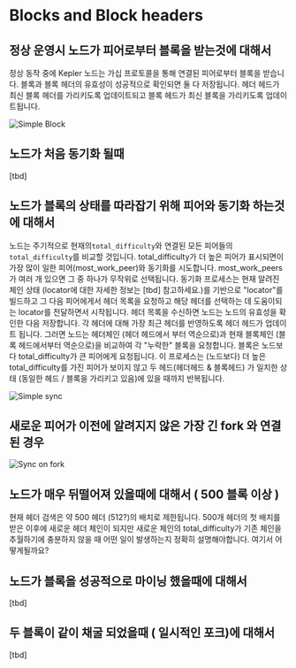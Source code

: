 # Blocks and Block headers

## 정상 운영시 노드가 피어로부터 블록을 받는것에 대해서

정상 동작 중에 Kepler 노드는 가십 프로토콜을 통해 연결된 피어로부터 블록을 받습니다.
블록과 블록 헤더의 유효성이 성공적으로 확인되면 둘 다 저장됩니다. 헤더 헤드가 최신 블록 헤더를 가리키도록 업데이트되고 블록 헤드가 최신 블록을 가리키도록 업데이트됩니다.

![Simple Block](images/simple_block.png)

## 노드가 처음 동기화 될때

[tbd]

## 노드가 블록의 상태를 따라잡기 위해 피어와 동기화 하는것에 대해서

노드는 주기적으로 현재의`total_difficulty`와 연결된 모든 피어들의 `total_difficulty`를 비교할 것입니다. total_difficulty가 더 높은 피어가 표시되면이 가장 많이 일한 피어(most_work_peer)와 동기화를 시도합니다. most_work_peers가 여러 개 있으면 그 중 하나가 무작위로 선택됩니다.
동기화 프로세스는 현재 알려진 체인 상태 (locator에 대한 자세한 정보는 [tbd] 참고하세요.)를 기반으로 "locator"를 빌드하고 그 다음 피어에게서 헤더 목록을 요청하고 해당 헤더를 선택하는 데 도움이되는 locator를 전달하면서 시작됩니다.
헤더 목록을 수신하면 노드는 노드의 유효성을 확인한 다음 저장합니다. 각 헤더에 대해 가장 최근 헤더를 반영하도록 헤더 헤드가 업데이트 됩니다.
그러면 노드는 헤더체인 (헤더 헤드에서 부터 역순으로)과 현재 블록체인 (블록 헤드에서부터 역순으로)을 비교하여 각 "누락한" 블록을 요청합니다. 블록은 노드보다 total_difficulty가 큰 피어에게 요청됩니다. 이 프로세스는 (노드보다) 더 높은 total_difficulty를 가진 피어가 보이지 않고 두 헤드(헤더헤드 & 블록헤드) 가 일치한 상태 (동일한 헤드 / 블록을 가리키고 있음)에 있을 때까지 반복됩니다.

![Simple sync](images/simple_sync.png)

## 새로운 피어가 이전에 알려지지 않은 가장 긴 fork 와 연결된 경우

![Sync on fork](images/sync_on_fork.png)

## 노드가 매우 뒤떨어져 있을때에 대해서 ( 500 블록 이상 )

현재 헤더 검색은 약 500 헤더 (512?)의 배치로 제한됩니다.  500개 헤더의  첫 배치를 받은 이후에 새로운 헤더 체인이 되지만 새로운 체인의  total_difficulty가 기존 체인을 추월하기에 충분하지 않을 때 어떤 일이 발생하는지 정확히 설명해야합니다.
여기서 어떻게될까요?

## 노드가 블록을 성공적으로 마이닝 했을때에 대해서

[tbd]

## 두 블록이 같이 채굴 되었을때 ( 일시적인 포크)에 대해서

[tbd]
